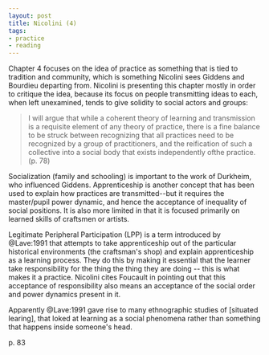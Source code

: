 ```yaml
---
layout: post
title: Nicolini (4)
tags:
- practice
- reading
---
```


Chapter 4 focuses on the idea of practice as something that is tied to tradition
and community, which is something Nicolini sees Giddens and Bourdieu departing
from. Nicolini is presenting this chapter mostly in order to critique the idea,
because its focus on people transmitting ideas to each, when left unexamined,
tends to give solidity to social actors and groups:

> I will argue that while a coherent theory of learning and transmission is 
> a requisite element of any theory of practice, there is a fine balance to 
> be struck between recognizing that all practices need to be recognized 
> by a group of practitioners, and the reification of such a collective 
> into a social body that exists independently ofthe practice. (p. 78)

Socialization (family and schooling) is important to the work of Durkheim, who
influenced Giddens. Apprenticeship is another concept that has been used to
explain how practices are transmitted--but it requires the master/pupil power
dynamic, and hence the acceptance of inequality of social positions. It is also
more limited in that it is focused primarily on learned skills of craftsmen or
artists.

Legitimate Peripheral Participation (LPP) is a term introduced by @Lave:1991
that attempts to take apprenticeship out of the particular historical 
environments (the craftsman's shop) and explain apprenticeship as a learning 
process. They do this by making it essential that the learner take
responsibility for the thing the thing they are doing -- this is what makes it a
practice. Nicolini cites Foucault in pointing out that this acceptance of
responsibility also means an acceptance of the social order and power dynamics
present in it.

Apparently @Lave:1991 gave rise to many ethnographic studies of [situated
learing], that loked at learning as a social phenomena rather than something
that happens inside someone's head.

p. 83

[situated learning]: https://en.wikipedia.org/wiki/Situated_learning


